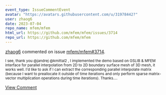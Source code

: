 ```yaml
---
event_type: IssueCommentEvent
avatar: "https://avatars.githubusercontent.com/u/31978442?"
user: zhaog6
date: 2023-07-04
repo_name: mfem/mfem
html_url: https://github.com/mfem/mfem/issues/3714
repo_url: https://github.com/mfem/mfem
---
```


<a href='https://github.com/zhaog6' target='_blank'>zhaog6</a> commented on issue <a href='https://github.com/mfem/mfem/issues/3714' target='_blank'>mfem/mfem#3714</a>.

<small>I see, thank you @jandrej @kmittal2 , I implemented the demo based on GSLIB & MFEM interface for parallel interpolation from 2D to 2D boundary surface mesh of 3D mesh, it works well. I'd like to ask if I can extract the corresponding parallel interpolate matrix (because I want to preallocate it outside of time iterations and only perform sparse matrix-vector multiplication operations during time iterations). Thanks....</small>

<a href='https://github.com/mfem/mfem/issues/3714' target='_blank'>View Comment</a>